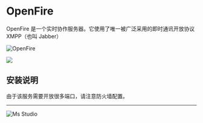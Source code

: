 # OpenFire

OpenFire 是一个实时协作服务器。它使用了唯一被广泛采用的即时通讯开放协议 XMPP（也叫 Jabber）

![OpenFire](https://file.lifebus.top/imgs/openfire_logo.svg)

![](https://img.shields.io/badge/%E6%96%B0%E7%96%86%E8%90%8C%E6%A3%AE%E8%BD%AF%E4%BB%B6%E5%BC%80%E5%8F%91%E5%B7%A5%E4%BD%9C%E5%AE%A4-%E6%8F%90%E4%BE%9B%E6%8A%80%E6%9C%AF%E6%94%AF%E6%8C%81-blue)

## 安装说明

由于该服务需要开放很多端口，请注意防火墙配置。

---

![Ms Studio](https://file.lifebus.top/imgs/ms_blank_001.png)
